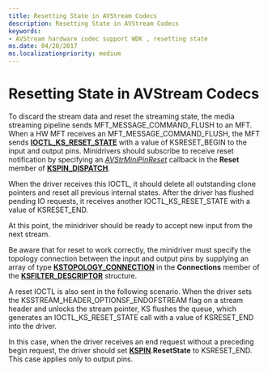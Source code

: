 ```yaml
---
title: Resetting State in AVStream Codecs
description: Resetting State in AVStream Codecs
keywords:
- AVStream hardware codec support WDK , resetting state
ms.date: 04/20/2017
ms.localizationpriority: medium
---
```


# Resetting State in AVStream Codecs


To discard the stream data and reset the streaming state, the media streaming pipeline sends MFT\_MESSAGE\_COMMAND\_FLUSH to an MFT. When a HW MFT receives an MFT\_MESSAGE\_COMMAND\_FLUSH, the MFT sends [**IOCTL\_KS\_RESET\_STATE**](/windows-hardware/drivers/ddi/ks/ni-ks-ioctl_ks_reset_state) with a value of KSRESET\_BEGIN to the input and output pins. Minidrivers should subscribe to receive reset notification by specifying an [*AVStrMiniPinReset*](/previous-versions/ff556354(v=vs.85)) callback in the **Reset** member of [**KSPIN\_DISPATCH**](/windows-hardware/drivers/ddi/ks/ns-ks-_kspin_dispatch).

When the driver receives this IOCTL, it should delete all outstanding clone pointers and reset all previous internal states. After the driver has flushed pending IO requests, it receives another IOCTL\_KS\_RESET\_STATE with a value of KSRESET\_END.

At this point, the minidriver should be ready to accept new input from the next stream.

Be aware that for reset to work correctly, the minidriver must specify the topology connection between the input and output pins by supplying an array of type [**KSTOPOLOGY\_CONNECTION**](/windows-hardware/drivers/ddi/ks/ns-ks-kstopology_connection) in the **Connections** member of the [**KSFILTER\_DESCRIPTOR**](/windows-hardware/drivers/ddi/ks/ns-ks-_ksfilter_descriptor) structure.

A reset IOCTL is also sent in the following scenario. When the driver sets the KSSTREAM\_HEADER\_OPTIONSF\_ENDOFSTREAM flag on a stream header and unlocks the stream pointer, KS flushes the queue, which generates an IOCTL\_KS\_RESET\_STATE call with a value of KSRESET\_END into the driver.

In this case, when the driver receives an end request without a preceding begin request, the driver should set [**KSPIN**](/windows-hardware/drivers/ddi/ks/ns-ks-_kspin).**ResetState** to KSRESET\_END. This case applies only to output pins.

 

